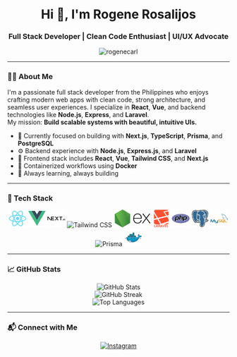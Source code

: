 <h1 align="center">Hi 👋, I'm Rogene Rosalijos</h1>
<h3 align="center">Full Stack Developer | Clean Code Enthusiast | UI/UX Advocate</h3>

<p align="center">
  <img src="https://komarev.com/ghpvc/?username=rogenecarl&label=Profile%20views&color=0e75b6&style=flat" alt="rogenecarl" />
</p>

---

### 👨‍💻 About Me

I'm a passionate full stack developer from the Philippines who enjoys crafting modern web apps with clean code, strong architecture, and seamless user experiences. I specialize in **React**, **Vue**, and backend technologies like **Node.js**, **Express**, and **Laravel**.  
My mission: **Build scalable systems with beautiful, intuitive UIs.**

- 🔭 Currently focused on building with **Next.js**, **TypeScript**, **Prisma**, and **PostgreSQL**
- ⚙️ Backend experience with **Node.js**, **Express.js**, and **Laravel**
- 🎨 Frontend stack includes **React**, **Vue**, **Tailwind CSS**, and **Next.js**
- 🐳 Containerized workflows using **Docker**
- 🧠 Always learning, always building

---

### 🚀 Tech Stack

<p align="center">
  <!-- Frontend -->
  <img src="https://raw.githubusercontent.com/devicons/devicon/master/icons/react/react-original.svg" alt="React" width="40" height="40"/>
  <img src="https://raw.githubusercontent.com/devicons/devicon/master/icons/vuejs/vuejs-original.svg" alt="Vue.js" width="40" height="40"/>
  <img src="https://raw.githubusercontent.com/devicons/devicon/master/icons/nextjs/nextjs-original-wordmark.svg" alt="Next.js" width="40" height="40"/>
  <img src="https://www.vectorlogo.zone/logos/tailwindcss/tailwindcss-icon.svg" alt="Tailwind CSS" width="40" height="40"/>

  <!-- Backend -->
  <img src="https://raw.githubusercontent.com/devicons/devicon/master/icons/nodejs/nodejs-original.svg" alt="Node.js" width="40" height="40"/>
  <img src="https://raw.githubusercontent.com/devicons/devicon/master/icons/express/express-original.svg" alt="Express.js" width="40" height="40"/>
  <img src="https://raw.githubusercontent.com/devicons/devicon/master/icons/laravel/laravel-plain-wordmark.svg" alt="Laravel" width="40" height="40"/>
  <img src="https://raw.githubusercontent.com/devicons/devicon/master/icons/php/php-original.svg" alt="PHP" width="40" height="40"/>

  <!-- Database -->
  <img src="https://raw.githubusercontent.com/devicons/devicon/master/icons/postgresql/postgresql-original.svg" alt="PostgreSQL" width="40" height="40"/>
  <img src="https://raw.githubusercontent.com/devicons/devicon/master/icons/mysql/mysql-original-wordmark.svg" alt="MySQL" width="40" height="40"/>
  <img src="https://avatars.githubusercontent.com/u/17219288?s=200&v=4" alt="Prisma" width="40" height="40"/>

  <!-- DevOps -->
  <img src="https://raw.githubusercontent.com/devicons/devicon/master/icons/docker/docker-original.svg" alt="Docker" width="40" height="40"/>
</p>

---

### 📈 GitHub Stats

<p align="center">
  <img src="https://github-readme-stats.vercel.app/api?username=rogenecarl&show_icons=true&theme=default" alt="GitHub Stats" />
  <br />
  <img src="https://github-readme-streak-stats.herokuapp.com/?user=rogenecarl&" alt="GitHub Streak" />
  <br />
  <img src="https://github-readme-stats.vercel.app/api/top-langs/?username=rogenecarl&layout=compact&langs_count=8" alt="Top Languages" />
</p>

---

### 📬 Connect with Me

<p align="center">
  <a href="https://instagram.com/cjigz" target="_blank">
    <img src="https://raw.githubusercontent.com/rahuldkjain/github-profile-readme-generator/master/src/images/icons/Social/instagram.svg" alt="Instagram" height="30" width="40" />
  </a>
</p>
